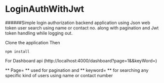 # LoginAuthWithJwt

######Simple login authorization backend application using Json web token user search using name or contact no. along with pagination and Jwt token handling while logging out.

Clone the application
Then

```
npm install
```

For Dashboard api
(http://localhost:4000/dashboard?page=1&&keyWord=)

** Page= ** used for pagination and ** keyword= ** for searching any specific kind of users using name or contact number
